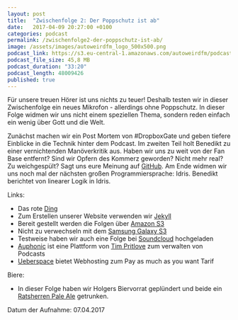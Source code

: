 ```yaml
---
layout: post
title:  "Zwischenfolge 2: Der Poppschutz ist ab"
date:   2017-04-09 20:27:00 +0100
categories: podcast
permalink: /zwischenfolge2-der-poppschutz-ist-ab/
image: /assets/images/autoweirdfm_logo_500x500.png
podcast_link: https://s3.eu-central-1.amazonaws.com/autoweirdfm/podcasts/zwischenfolge-2-Der+Poppschutz-ist-ab.mp3
podcast_file_size: 45,8 MB
podcast_duration: "33:20"
podcast_length: 48009426
published: true
---
```


Für unsere treuen Hörer ist uns nichts zu teuer!
Deshalb testen wir in dieser Zwischenfolge ein neues Mikrofon - allerdings ohne Poppschutz.
In dieser Folge widmen wir uns nicht einem speziellen Thema, sondern reden einfach ein wenig über Gott und die Welt.

Zunächst machen wir ein Post Mortem von #DropboxGate und geben tiefere Einblicke in die Technik hinter dem Podcast.
Im zweiten Teil holt Benedikt zu einer vernichtenden Manöverkritik aus.
Haben wir uns zu weit von der Fan Base entfernt?
Sind wir Opfern des Kommerz geworden?
Nicht mehr real?
Zu weichgespült?
Sagt uns eure Meinung auf [GitHub](https://github.com/autoweirdfm/autoweirdfm.github.io/issues).
Am Ende widmen wir uns noch mal der nächsten großen Programmiersprache: Idris.
Benedikt berichtet von linearer Logik in Idris.

Links:

- Das rote [Ding](https://focusrite.de/usb-audio-interfaces/scarlett-2i4)
- Zum Erstellen unserer Website verwenden wir [Jekyll](http://jekyllrb.com/)
- Bereit gestellt werden die Folgen über [Amazon S3](https://aws.amazon.com/s3)
- Nicht zu verwechseln mit dem [Samsung Galaxy S3](https://de.wikipedia.org/wiki/Samsung_Galaxy_S_III)
- Testweise haben wir auch eine Folge bei [Soundcloud](https://soundcloud.com/) hochgeladen
- [Auphonic](https://auphonic.com/) ist eine Plattform von [Tim Pritlove](https://metaebene.me/timpritlove/) zum verwalten von Podcasts
- [Ueberspace](https://uberspace.de/) bietet Webhosting zum Pay as much as you want Tarif

Biere:

- In dieser Folge haben wir Holgers Biervorrat geplündert und beide ein [Ratsherren Pale Ale](https://untappd.com/b/ratsherrn-brauerei-pale-ale/204742) getrunken.


Datum der Aufnahme: 07.04.2017

